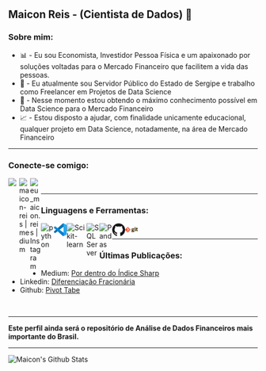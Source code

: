 ## Maicon Reis - (Cientista de Dados) 👋


### Sobre mim:

* 📊 - Eu sou Economista, Investidor Pessoa Física e um apaixonado por soluções voltadas para o Mercado Financeiro que facilitem
a vida das pessoas.
* 🔭 - Eu atualmente sou Servidor Público do Estado de Sergipe e trabalho como Freelancer em Projetos de Data Science
* 🌱 - Nesse momento estou obtendo o máximo conhecimento possível em Data Science para o Mercado Financeiro
* 📈 - Estou disposto a ajudar, com finalidade unicamente educacional, qualquer projeto em Data Science, notadamente, na área de Mercado Financeiro

---

### Conecte-se comigo:
[<img align="left"  width="22px" src="https://cdn-icons-png.flaticon.com/512/174/174857.png" />](https://www.linkedin.com/in/maicon-reis-1396001a5/)

[<img align="left" alt="maicon-reis | medium" width="22px" src="https://cdns.iconmonstr.com/wp-content/assets/preview/2018/240/iconmonstr-medium-1.png" />](https://maicon-reis.medium.com/)

[<img align="left" alt="eu_maicon.reis | Instagram" width="22px" src="https://upload.wikimedia.org/wikipedia/commons/5/58/Instagram-Icon.png" />](https://instagram.com/eu_maicon.reis?utm_medium=copy_link)

<br />

---

### Linguagens e Ferramentas:
<img align="left" alt="python" width="26px" src="https://cdn3.iconfinder.com/data/icons/logos-and-brands-adobe/512/267_Python-512.png" />

<img align="left" alt="visual studio code" width="26px" src="https://raw.githubusercontent.com/github/explore/80688e429a7d4ef2fca1e82350fe8e3517d3494d/topics/visual-studio-code/visual-studio-code.png" />

[<img align="left" alt="Scikit-learn" width="40px" src="https://upload.wikimedia.org/wikipedia/commons/0/05/Scikit_learn_logo_small.svg" />](https://scikit-learn.org/stable/)

<img align="left" alt="SQLServer" width="26px" src="https://img.icons8.com/color/2x/microsoft-sql-server.png" />

<img align="left" alt="Pandas" width="26px" src="https://cdn.jsdelivr.net/npm/simple-icons@3.4.0/icons/pandas.svg" />

<img align="left" alt="GitHub" width="26px" src="https://raw.githubusercontent.com/github/explore/78df643247d429f6cc873026c0622819ad797942/topics/github/github.png" />
<img align="left" alt="Git" width="26px" src="https://raw.githubusercontent.com/github/explore/80688e429a7d4ef2fca1e82350fe8e3517d3494d/topics/git/git.png" />

<br />

---

### Últimas Publicações:
* Medium: [Por dentro do Índice Sharp](https://maicon-reis.medium.com/por-dentro-do-%C3%ADndice-de-sharpe-7d7a39733dd8?p=7d7a39733dd8)
* Linkedin: [Diferenciação Fracionária](https://www.linkedin.com/posts/maicon-reis-1396001a5_como-voc%C3%AA-diferencia-sua-s%C3%A9rie-activity-6887835815964135424-3sOV)
* Github: [Pivot Tabe](https://github.com/maicon-reis/outspoken-market-na-pratica/blob/main/pivot_table.ipynb)

<br />

---

**Este perfil ainda será o repositório de Análise de Dados Financeiros mais importante do Brasil.**
<br />

---

<img align="left" alt="Maicon's Github Stats" src="https://github-readme-stats.vercel.app/api?username=maicon-reis&show_icons=true&hide_border=true" />

